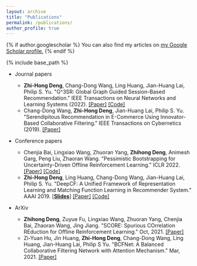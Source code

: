 ```yaml
---
layout: archive
title: "Publications"
permalink: /publications/
author_profile: true
---
```


{% if author.googlescholar %}
  You can also find my articles on <u><a href="{{author.googlescholar}}">my Google Scholar profile</a>.</u>
{% endif %}

{% include base_path %}
* Journal papers
  *  **Zhi-Hong Deng**, Chang-Dong Wang, Ling Huang, Jian-Huang Lai, Philip S. Yu. "G^3SR: Global Graph Guided Session-Based Recommendation." IEEE Transactions on Neural Networks and Learning Systems (2022). [[Paper]](http://familyld.github.io/files/22TNNLS_G3SR.pdf) [[Code]](https://github.com/familyld/G3SR)
  *  Chang-Dong Wang, **Zhi-Hong Deng**, Jian-Huang Lai, Philip S. Yu. "Serendipitous Recommendation in E-Commerce Using Innovator-Based Collaborative Filtering." IEEE Transactions on Cybernetics (2019). [[Paper]](https://familyld.github.io/files/19TCYB_INVBCF.pdf) 

* Conference papers
  * Chenjia Bai, Lingxiao Wang, Zhuoran Yang, **Zhihong Deng**, Animesh Garg, Peng Liu, Zhaoran Wang. "Pessimistic Bootstrapping for Uncertainty-Driven Offline Reinforcement Learning." ICLR 2022. [[Paper]](https://familyld.github.io/files/22ICLR_PBRL.pdf) [[Code]](https://github.com/Baichenjia/PBRL)
  * **Zhi-Hong Deng**, Ling Huang, Chang-Dong Wang, Jian-Huang Lai, Philip S. Yu. "DeepCF: A Unified Framework of Representation Learning and Matching Function Learning in Recommender System." AAAI 2019. [[**Slides**]](https://familyld.github.io/files/AAAI2019-DeepCF.pdf) [[Paper]](https://familyld.github.io/files/19AAAI_DeepCF.pdf) [[Code]](https://github.com/familyld/DeepCF)

* ArXiv
  * **Zhihong Deng**, Zuyue Fu, Lingxiao Wang, Zhuoran Yang, Chenjia Bai, Zhaoran Wang, Jing Jiang. "SCORE: Spurious COrrelation REduction for Offline Reinforcement Learning." Oct, 2021. [[Paper]](https://arxiv.org/pdf/2110.12468.pdf)
  * Zi-Yuan Hu, Jin Huang, **Zhi-Hong Deng**, Chang-Dong Wang, Ling Huang, Jian-Huang Lai, Philip S Yu. "BCFNet: A Balanced Collaborative Filtering Network with Attention Mechanism." Mar, 2021. [[Paper]](https://arxiv.org/pdf/2103.06105.pdf)